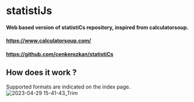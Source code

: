 # statistiJs

#### Web based version of statistiCs repository, inspired from calculatorsoup.
#### https://www.calculatorsoup.com/
#### https://github.com/cenkerozkan/statistiCs


## How does it work ?
Supported formats are indicated on the index page.
![2023-04-29 15-41-43_Trim](https://user-images.githubusercontent.com/68559468/235303224-68738a43-f884-492f-aa8b-d781b8d39295.gif)
